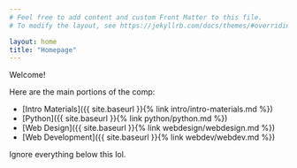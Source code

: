 ```yaml
---
# Feel free to add content and custom Front Matter to this file.
# To modify the layout, see https://jekyllrb.com/docs/themes/#overriding-theme-defaults

layout: home
title: "Homepage"
---
```


Welcome!



Here are the main portions of the comp:
- [Intro Materials]({{ site.baseurl }}{% link intro/intro-materials.md %})
- [Python]({{ site.baseurl }}{% link python/python.md %})
- [Web Design]({{ site.baseurl }}{% link webdesign/webdesign.md %})
- [Web Development]({{ site.baseurl }}{% link webdev/webdev.md %})

Ignore everything below this lol. 